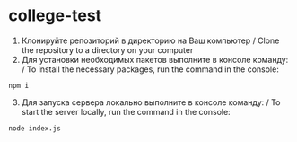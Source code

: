# college-test

1. Клонируйте репозиторий в директорию на Ваш компьютер  /  Clone the repository to a directory on your computer
2. Для установки необходимых пакетов выполните в консоле команду:  /  To install the necessary packages, run the command in the console:

```
npm i
```

3. Для запуска сервера локально выполните в консоле команду:  /  To start the server locally, run the command in the console:

```
node index.js
```
